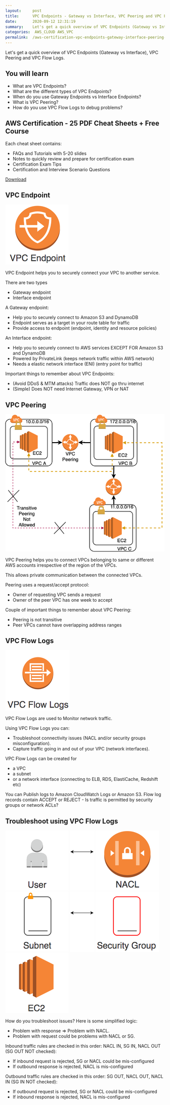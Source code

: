 ```yaml
---
layout:     post
title:      VPC Endpoints - Gateway vs Interface, VPC Peering and VPC Flow Logs - AWS Certification Cheat Sheet
date:       2020-09-12 12:31:19
summary:    Let's get a quick overview of VPC Endpoints (Gateway vs Interface), VPC Peering and VPC Flow Logs. 
categories:  AWS_CLOUD AWS_VPC
permalink:  /aws-certification-vpc-endpoints-gateway-interface-peering-flow-logs
---
```


Let's get a quick overview of VPC Endpoints (Gateway vs Interface), VPC Peering and VPC Flow Logs.

## You will learn
- What are VPC Endpoints?
- What are the different types of VPC Endpoints?
- When do you use Gateway Endpoints vs Interface Endpoints?
- What is VPC Peering?
- How do you use VPC Flow Logs to debug problems?

## AWS Certification - 25 PDF Cheat Sheets + Free Course

Each cheat sheet contains:
- FAQs and Tutorials with 5-20 slides
- Notes to quickly review and prepare for certification exam
- Certification Exam Tips
- Certification and Interview Scenario Questions

<div>
 <a href="https://links.in28minutes.com/cloud-in28minutes-teachable-free-link" target="_blank" class="button instagram">Download</a>
</div>


## VPC Endpoint 

![](/images/aws/00-icons/vpcendpoint.png)

VPC Endpoint helps you to securely connect your VPC to another service.

There are two types
- Gateway endpoint
- Interface endpoint

A Gateway endpoint:
- Help you to securely connect to Amazon S3 and DynamoDB
- Endpoint serves as a target in your route table for traffic
- Provide access to endpoint (endpoint, identity and resource policies)

An Interface endpoint:
- Help you to securely connect to AWS services EXCEPT FOR Amazon S3 and DynamoDB
- Powered by PrivateLink (keeps network traffic within AWS network)
- Needs a elastic network interface (ENI) (entry point for traffic)

Important things to remember about VPC Endpoints:
- (Avoid DDoS & MTM attacks) Traffic does NOT go thru internet
- (Simple) Does NOT need Internet Gateway, VPN or NAT

## VPC Peering

![](/images/aws/vpc-peering.png)

VPC Peering helps you to connect VPCs belonging to same or different AWS accounts irrespective of the region of the VPCs.

This allows private communication between the connected VPCs.

Peering uses a request/accept protocol:
- Owner of requesting VPC sends a request 
- Owner of the peer VPC has one week to accept

Couple of important things to remember about VPC Peering:
- Peering is not transitive
- Peer VPCs cannot have overlapping address ranges

## VPC Flow Logs

![](/images/aws/00-icons/vpcflowlogs.png) 

VPC Flow Logs are used to Monitor network traffic.

Using VPC Flow Logs you can:
- Troubleshoot connectivity issues (NACL and/or security groups misconfiguration).
- Capture traffic going in and out of your VPC (network interfaces).

VPC Flow Logs can be created for 
- a VPC
- a subnet
- or a network interface (connecting to ELB, RDS, ElastiCache, Redshift etc)

You can Publish logs to Amazon CloudWatch Logs or Amazon S3.  Flow log records contain ACCEPT or REJECT - Is traffic is permitted by security groups or network ACLs?

## Troubleshoot using VPC Flow Logs 

![](/images/aws/00-icons/user.png)
![](/images/arrowbi.png)
![](/images/aws/00-icons/nacl.png)
![](/images/aws/00-icons/subnet.png)
![](/images/arrowbi.png)
![](/images/aws/00-icons/securitygroup.png)
![](/images/aws/00-icons/ec2.png)

How do you troubleshoot issues? Here is some simplified logic:
- Problem with response => Problem with NACL.
- Problem with request could be problems with NACL or SG.

Inbound traffic rules are checked in this order: NACL IN, SG IN, NACL OUT (SG OUT NOT checked):
- If inbound request is rejected, SG or NACL could be mis-configured
- If outbound response is rejected, NACL is mis-configured

Outbound traffic rules are checked in this order: SG OUT, NACL OUT, NACL IN (SG IN NOT checked):
- If outbound request is rejected, SG or NACL could be mis-configured
- If inbound response is rejected, NACL is mis-configured
